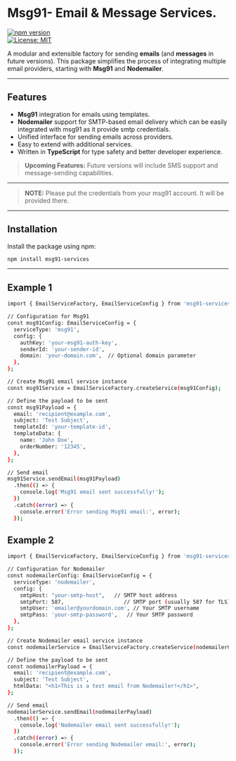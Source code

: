 # Msg91- Email & Message Services.

[![npm version](https://badge.fury.io/js/message-email-service-factory.svg)](https://www.npmjs.com/package/message-email-service-factory)  
[![License: MIT](https://img.shields.io/badge/License-MIT-yellow.svg)](https://opensource.org/licenses/MIT)

A modular and extensible factory for sending **emails** (and **messages** in future versions). This package simplifies the process of integrating multiple email providers, starting with **Msg91** and **Nodemailer**.

---

## Features
- **Msg91** integration for emails using templates.
- **Nodemailer** support for SMTP-based email delivery which can be easily integrated with msg91 as it provide smtp credentials.
- Unified interface for sending emails across providers.
- Easy to extend with additional services.
- Written in **TypeScript** for type safety and better developer experience.

> **Upcoming Features:** Future versions will include SMS support and message-sending capabilities.

---

> **NOTE:** Please put the credentials from your msg91 account. It will be provided there.

---

## Installation

Install the package using npm:

```bash
npm install msg91-services
```

---

## Example 1

```bash
import { EmailServiceFactory, EmailServiceConfig } from 'msg91-services';

// Configuration for Msg91
const msg91Config: EmailServiceConfig = {
  serviceType: 'msg91',
  config: {
    authKey: 'your-msg91-auth-key',
    senderId: 'your-sender-id',
    domain: 'your-domain.com',  // Optional domain parameter
  },
};

// Create Msg91 email service instance
const msg91Service = EmailServiceFactory.createService(msg91Config);

// Define the payload to be sent
const msg91Payload = {
  email: 'recipient@example.com',
  subject: 'Test Subject',
  templateId: 'your-template-id',
  templateData: {
    name: 'John Doe',
    orderNumber: '12345',
  },
};

// Send email
msg91Service.sendEmail(msg91Payload)
  .then(() => {
    console.log('Msg91 email sent successfully!');
  })
  .catch((error) => {
    console.error('Error sending Msg91 email:', error);
  });
```

## Example 2

```bash
import { EmailServiceFactory, EmailServiceConfig } from 'msg91-services';

// Configuration for Nodemailer
const nodemailerConfig: EmailServiceConfig = {
  serviceType: 'nodemailer',
  config: {
    smtpHost: "your-smtp-host",   // SMTP host address
    smtpPort: 587,                   // SMTP port (usually 587 for TLS)
    smtpUser: 'emailer@yourdomain.com', // Your SMTP username
    smtpPass: 'your-smtp-password',   // Your SMTP password
  },
};

// Create Nodemailer email service instance
const nodemailerService = EmailServiceFactory.createService(nodemailerConfig);

// Define the payload to be sent
const nodemailerPayload = {
  email: 'recipient@example.com',
  subject: 'Test Subject',
  htmlData: "<h1>This is a test email from Nodemailer!</h1>",
};

// Send email
nodemailerService.sendEmail(nodemailerPayload)
  .then(() => {
    console.log('Nodemailer email sent successfully!');
  })
  .catch((error) => {
    console.error('Error sending Nodemailer email:', error);
  });
```
